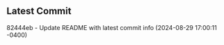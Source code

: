
## Latest Commit
82444eb - Update README with latest commit info (2024-08-29 17:00:11 -0400) <Yunxi-Zhou>
